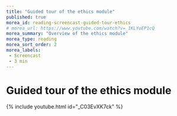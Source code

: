 ```yaml
---
title: "Guided tour of the ethics module"
published: true
morea_id: reading-screencast-guided-tour-ethics
# morea_url: https://www.youtube.com/watch?v=_1KLYoEP1cQ
morea_summary: "Overview of the ethics module"
morea_type: reading
morea_sort_order: 2
morea_labels:
 - Screencast
 - 3 min
---
```

# Guided tour of the ethics module
{% include youtube.html id="_C03EvXK7ck" %}

